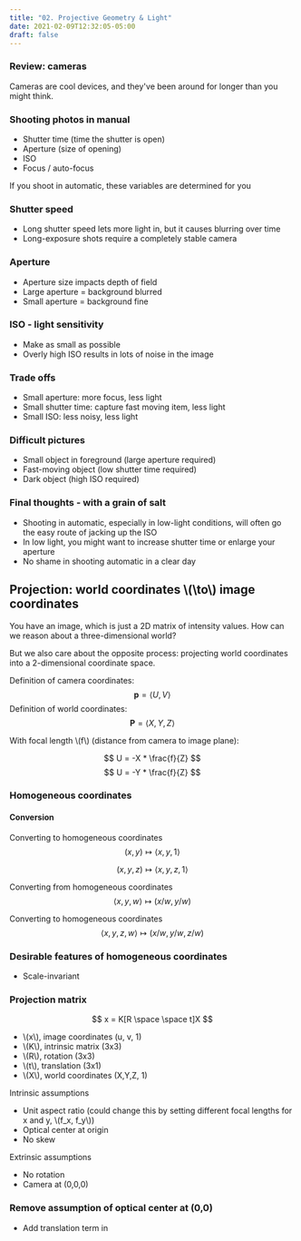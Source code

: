 ```yaml
---
title: "02. Projective Geometry & Light"
date: 2021-02-09T12:32:05-05:00
draft: false
---
```


### Review: cameras
Cameras are cool devices, and they've been around for longer than you might think.

### Shooting photos in manual
- Shutter time (time the shutter is open)
- Aperture (size of opening)
- ISO
- Focus / auto-focus

If you shoot in automatic, these variables are determined for you

### Shutter speed
- Long shutter speed lets more light in, but it causes blurring over time
- Long-exposure shots require a completely stable camera

### Aperture
- Aperture size impacts depth of field
- Large aperture = background blurred
- Small aperture = background fine

### ISO - light sensitivity
- Make as small as possible
- Overly high ISO results in lots of noise in the image

### Trade offs
- Small aperture: more focus, less light
- Small shutter time: capture fast moving item, less light
- Small ISO: less noisy, less light

### Difficult pictures
- Small object in foreground (large aperture required)
- Fast-moving object (low shutter time required)
- Dark object (high ISO required)

### Final thoughts - with a grain of salt
- Shooting in automatic, especially in low-light conditions, will often go the easy route of jacking up the ISO
- In low light, you might want to increase shutter time or enlarge your aperture
- No shame in shooting automatic in a clear day

## Projection: world coordinates \\(\to\\) image coordinates
You have an image, which is just a 2D matrix of intensity values. How can we reason about a three-dimensional world?

But we also care about the opposite process: projecting world coordinates into a 2-dimensional coordinate space.

Definition of camera coordinates:
$$
    \mathbf{p} = \langle U, V \rangle
$$
Definition of world coordinates:
$$
    \mathbf{P} = \langle X, Y, Z \rangle
$$

With focal length \\(f\\) (distance from camera to image plane):

$$
    U = -X * \frac{f}{Z}
$$
$$
    U = -Y * \frac{f}{Z}
$$

### Homogeneous coordinates
#### Conversion
Converting to homogeneous coordinates
$$
    (x, y) \mapsto \langle x, y, 1 \rangle
$$

$$
    (x, y, z) \mapsto \langle x, y, z, 1 \rangle
$$

Converting from homogeneous coordinates
$$
    \langle x, y, w \rangle \mapsto (x/w, y/w)
$$

Converting to homogeneous coordinates
$$
    \langle x,y,z,w \rangle \mapsto (x/w, y/w, z/w)
$$

### Desirable features of homogeneous coordinates
- Scale-invariant

### Projection matrix

$$
    x = K[R \space \space t]X
$$
- \\(x\\), image coordinates (u, v, 1)
- \\(K\\), intrinsic matrix (3x3)
- \\(R\\), rotation (3x3)
- \\(t\\), translation (3x1)
- \\(X\\), world coordinates (X,Y,Z, 1)

Intrinsic assumptions
- Unit aspect ratio (could change this by setting different focal lengths for x and y, \\(f_x, f_y\\))
- Optical center at origin
- No skew

Extrinsic assumptions
- No rotation
- Camera at (0,0,0)

### Remove assumption of optical center at (0,0)
- Add translation term in 